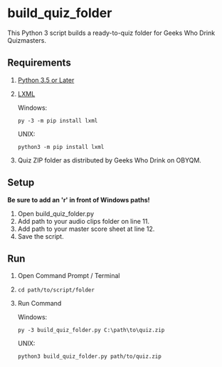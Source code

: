 # build_quiz_folder
This Python 3 script builds a ready-to-quiz folder for Geeks Who Drink Quizmasters.

## Requirements
1. [Python 3.5 or Later](https://www.python.org/downloads/)

2. [LXML](https://lxml.de/installation.html)

    Windows:
    
    <code>py -3 -m pip install lxml</code>
    
    UNIX:
    
    <code>python3 -m pip install lxml</code>

3. Quiz ZIP folder as distributed by Geeks Who Drink on OBYQM.

## Setup

**Be sure to add an 'r' in front of Windows paths!**

1. Open build_quiz_folder.py
2. Add path to your audio clips folder on line 11. 
3. Add path to your master score sheet at line 12.
4. Save the script.

## Run
1. Open Command Prompt / Terminal
2. <code>cd path/to/script/folder</code>
3.  Run Command
    
       Windows: 
    
       <code>py -3 build_quiz_folder.py C:\path\to\quiz.zip</code>
    
       UNIX: 
    
       <code>python3 build_quiz_folder.py path/to/quiz.zip</code>
